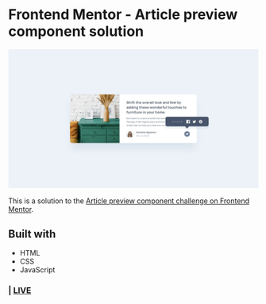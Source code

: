 # Frontend Mentor - Article preview component solution

![](./design/desktop-active-state.jpg)

This is a solution to the [Article preview component challenge on Frontend Mentor](https://www.frontendmentor.io/challenges/article-preview-component-dYBN_pYFT).

## Built with

- HTML
- CSS
- JavaScript

### | [LIVE](https://phosantos.github.io/article-preview-component-frontendmentor)
